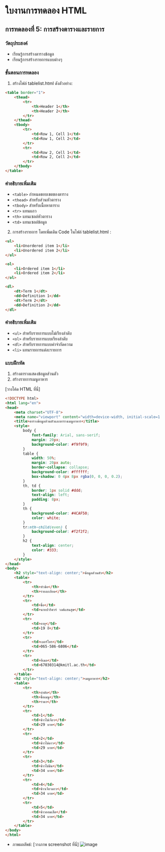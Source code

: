 # ใบงานการทดลอง HTML

## การทดลองที่ 5: การสร้างตารางและรายการ
### วัตถุประสงค์
- เรียนรู้การสร้างตารางข้อมูล
- เรียนรู้การสร้างรายการแบบต่างๆ

### ขั้นตอนการทดลอง
1. สร้างไฟล์ tablelist.html ดังตัวอย่าง:
```html
<table border="1">
    <thead>
        <tr>
            <th>Header 1</th>
            <th>Header 2</th>
        </tr>
    </thead>
    <tbody>
        <tr>
            <td>Row 1, Cell 1</td>
            <td>Row 1, Cell 2</td>
        </tr>
        <tr>
            <td>Row 2, Cell 1</td>
            <td>Row 2, Cell 2</td>
        </tr>
    </tbody>
</table>
```

### คำอธิบายเพิ่มเติม
- `<table>` กำหนดขอบเขตของตาราง
- `<thead>` สำหรับส่วนหัวตาราง
- `<tbody>` สำหรับเนื้อหาตาราง
- `<tr>` แทนแถว
- `<th>` แทนเซลล์หัวตาราง
- `<td>` แทนเซลล์ข้อมูล

2. การสร้างรายการ โดยเพิ่มเติม Code ในไฟล์ tablelist.html :
```html
<ul>
    <li>Unordered item 1</li>
    <li>Unordered item 2</li>
</ul>

<ol>
    <li>Ordered item 1</li>
    <li>Ordered item 2</li>
</ol>

<dl>
    <dt>Term 1</dt>
    <dd>Definition 1</dd>
    <dt>Term 2</dt>
    <dd>Definition 2</dd>
</dl>
```

### คำอธิบายเพิ่มเติม
- `<ul>` สำหรับรายการแบบไม่เรียงลำดับ
- `<ol>` สำหรับรายการแบบเรียงลำดับ
- `<dl>` สำหรับรายการแบบคำจำกัดความ
- `<li>` แทนรายการแต่ละรายการ

### แบบฝึกหัด
1. สร้างตารางแสดงข้อมูลส่วนตัว
2. สร้างรายการเมนูอาหาร

[วางโค้ด HTML ที่นี่]
```html
<!DOCTYPE html>
<html lang="en">
<head>
    <meta charset="UTF-8">
    <meta name="viewport" content="width=device-width, initial-scale=1.0">
    <title>ตารางข้อมูลส่วนตัวและตารางเมนูอาหาร</title>
    <style>
        body {
            font-family: Arial, sans-serif;
            margin: 20px;
            background-color: #f9f9f9;
        }
        table {
            width: 50%;
            margin: 20px auto;
            border-collapse: collapse;
            background-color: #ffffff;
            box-shadow: 0 4px 8px rgba(0, 0, 0, 0.2);
        }
        th, td {
            border: 1px solid #ddd;
            text-align: left;
            padding: 8px;
        }
        th {
            background-color: #4CAF50;
            color: white;
        }
        tr:nth-child(even) {
            background-color: #f2f2f2;
        }
        h2 {
            text-align: center;
            color: #333;
        }
    </style>
</head>
<body>
    <h2 style="text-align: center;">ข้อมูลส่วนตัว</h2>
    <table>
        <tr>
            <th>หัวข้อ</th>
            <th>รายละเอียด</th>
        </tr>
        <tr>
            <td>ชื่อ</td>
            <td>นายปวริศวร์ วงศ์แสนสุข</td>
        </tr>
        <tr>
            <td>อายุ</td>
            <td>19 ปี</td>
        </tr>
        <tr>
            <td>เบอร์โทร</td>
            <td>065-586-6806</td>
        </tr>
        <tr>
            <td>อีเมล</td>
            <td>67030314@kmitl.ac.th</td>
        </tr>
    </table>
    <h2 style="text-align: center;">เมนูอาหาร</h2>
    <table>
        <tr>
            <th>ลำดับ</th>
            <th>ชื่อเมนู</th>
            <th>ราคา</th>
        </tr>
        <tr>
            <td>1</td>
            <td>ข้าวไข่เจียว</td>
            <td>29 บาท</td>
        </tr>
        <tr>
            <td>2</td>
            <td>ข้าวไข่ดาว</td>
            <td>29 บาท</td>
        </tr>
        <tr>
            <td>3</td>
            <td>ข้าวไข่ข้น</td>
            <td>34 บาท</td>
        </tr>
        <tr>
            <td>4</td>
            <td>ข้าวเจียวดาว</td>
            <td>34 บาท</td>
        </tr>
        <tr>
            <td>5</td>
            <td>ข้าวออมเล็ต</td>
            <td>34 บาท</td>
        </tr>
    </table>
</body>
</html> 
```
- ภาพผลลัพธ์:
[วางภาพ screenshot ที่นี่]
![image](https://github.com/user-attachments/assets/0b1e254f-ab47-4d46-8ebc-c1757ae14d65)

